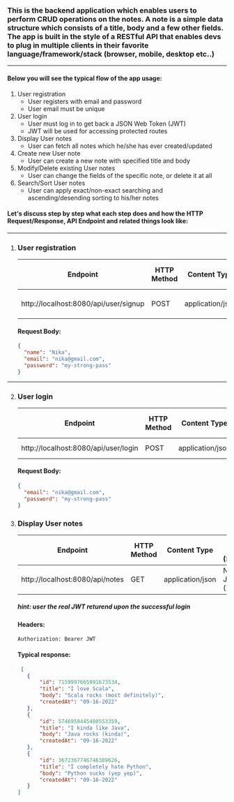 ### This is the backend application which enables users to perform CRUD operations on the notes. A note is a simple data structure which consists of a title, body and a few other fields. The app is built in the style of a RESTful API that enables devs to plug in multiple clients in their favorite language/framework/stack (browser, mobile, desktop etc..)
---
#### Below you will see the typical flow of the app usage:
1) User registration
   - User registers with email and password
   - User email must be unique
2) User login
   - User must log in to get back a JSON Web Token (JWT)
   - JWT will be used for accessing protected routes 
3) Display User notes
   - User can fetch all notes which he/she has ever created/updated
4) Create new User note
   - User can create a new note with specified title and body
5) Modify/Delete existing User notes
   - User can change the fields of the specific note, or delete it at all
6) Search/Sort User notes
   - User can apply exact/non-exact searching and ascending/desending sorting to his/her notes

#### Let's discuss step by step what each step does and how the HTTP Request/Response, API Endpoint and related things look like:
---
1) ### User registration
   | Endpoint                              | HTTP Method | Content Type     | HTTP Success (Statuscode)   | HTTP Failure (Statuscode)         |
   | ------------------------------------- | ----------- | ---------------- | --------------------------- | --------------------------------- |
   | http://localhost:8080/api/user/signup | POST        | application/json | User has been created (200) | User already exists (409)         | 
   
   #### Request Body: 
   ```json
   {
     "name": "Nika",
     "email": "nika@gmail.com",
     "password": "my-strong-pass"
   }
   ``` 
---

2) ### User login
   | Endpoint                              | HTTP Method | Content Type     | HTTP Success (Statuscode)    | HTTP Failure (Statuscode)         |
   | ------------------------------------- | ----------- | ---------------- | ---------------------------- | --------------------------------- |
   | http://localhost:8080/api/user/login  | POST        | application/json | ```{"token": "JWT"}``` (200) | Auth failed (401)                 | 
   
   #### Request Body: 
   ```json
   {
     "email": "nika@gmail.com",
     "password": "my-strong-pass"
   }
   ``` 
3) ### Display User notes
   | Endpoint                        | HTTP Method | Content Type     | HTTP Success (Statuscode)    | HTTP Failure (Statuscode)         |
   | ------------------------------- | ----------- | ---------------- | ---------------------------- | --------------------------------- |
   | http://localhost:8080/api/notes | GET         | application/json | Notes in JSON format (200)   | Auth failed (401)                 | 
   
   ##### hint: user the real JWT returend upon the successful login
   #### Headers:
   ```
   Authorization: Bearer JWT
   ```
   #### Typical response: 
   ```json
    [
      {
          "id": 7159997665991673534,
          "title": "I love Scala",
          "body": "Scala rocks (most definitely)",
          "createdAt": "09-16-2022"
      },
      {
          "id": 5746959445480553359,
          "title": "I kinda like Java",
          "body": "Java rocks (kinda)",
          "createdAt": "09-16-2022"
      },
      {
          "id": 3672367746746389626,
          "title": "I completely hate Python",
          "body": "Python sucks (yep yep)",
          "createdAt": "09-16-2022"
      }
   ]
   ```
